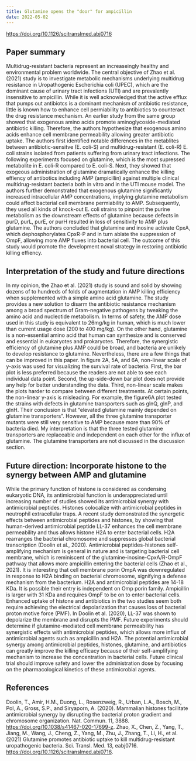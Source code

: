 ```yaml
---
title: Glutamine opens the "door" for ampicillin 
date: 2022-05-02
---
```


https://doi.org/10.1126/scitranslmed.abj0716 
## Paper summary 
Multidrug-resistant bacteria represent an increaseingly healthy and environmental problem worldwide. The central objective of Zhao et al. (2021) study is to investigate metabolic mechanisms underlying multidrug resistance in Uropathogenic Escherichia coli (UPEC), which are the dominant cause of urinary tract infections (UTI) and are prevalently insensitive to ampicillin. While it is well acknowledged that the active efflux that pumps out antibiotcs is a dominant mechanism of antibiotic resistance, little is known how to enhance cell permiability to antibiotics to counteract the drug resistance mechanism. An earlier study from the same group showed that exogenous amino acids promote aminoglycoside-mediated antibiotic killing. Therefore, the authors hypothesize that exogenous amino acids enhance cell membrane permeability allowing greater antibiotic uptake. The authors first identified notable differences in the metablites between antibiotic-sensitve (E. coli-S) and multidrug-resistant (E. coli-R) E. coli strains isolated from patients suffering from urinary tract infections. The following experiments focused on glutamine, which is the most supressed metabolite in E. coli-R compared to E. coli-S. Next, they showed that exogeous administration of glutamine dramatically enhance the killing effiency of antibotics including AMP (ampicillin) against multiple clinical multidrug-resistant bacteria both in vitro and in the UTI mouse model. The authors further demonstrated that exogenous glutamine significantly increased intracellular AMP concentrations, implying glutamine metabolism could affect bacterial cell membrane permiability to AMP. Subsequently, they used all kinds of knock-out E. coli strains to pinpoint the purine metabolism as the downstream effects of glutamine because defects in purD, purL, purE, or purH resulted in loss of sensitivity to AMP plus glutamine. The authors concluded that glutamine and inosine activate CpxA, which dephosphorylates CpxR-P and in turn ablate the suppression of OmpF, allowing more AMP fluxes into bacterial cell. The outcome of this study would promote the development noval strategy in restoring antibiotic killing effiency.

## Interpretation of the study and future directions 
In my opinion, the Zhao et al. (2021) study is sound and solid by showing dozens of to hundreds of folds of augmentation in AMP killing efficiency when supplemented with a simple amino acid glutamine. The study provides a new solution to disarm the antibiotic resistance mechanism among a broad spectrum of Gram-negative pathogens by tweaking the amino acid and nucleotide metabolism. In terms of safety, the AMP dose used in this study is equivalent to 26mg/kg in human, which is much lower than current usage dose (200 to 400 mg/kg). On the other hand, glutamine is a non-essential amino acid that human can synthesize and is conserved and essential in eukaryotes and prokaryotes. Therefore, the synergistic efficiency of glutamine plus AMP could be broad, and bacteria are unlikely to develop resistance to glutamine. 
Nevertheless, there are a few things that can be improved in this paper. In figure 2A, 5A, and 6A, non-linear scale of y-axis was used for visualizing the survival rate of bacteria. First, the bar plot is less preferred because the readers are not able to see each individual data point. Second, the up-side-down bar plot does not provide any help for better understanding the data. Third, non-linear scale makes the plots harder to compare between different treatments. At certain points, the non-linear y-axis is misleading. For example, the figure6A plot tested the strains with defects in glutamine transporters such as glnQ, glnP, and glnH. Their conclusion is that “elevated glutamine mainly depended on glutamine transporters”. However, all the three glutamine transporter mutants were still very sensitive to AMP because more than 90% of bacteria died. My interpretation is that the three tested glutamine transporters are replaceable and independent on each other for the influx of glutamine. The glutamine transporters are not discussed in the discussion section. 

## Future direction: Incorporate histone to the synergy between AMP and glutamine
While the primary function of histone is considered as condensing eukaryotic DNA, its antimicrobial function is underappreciated until increasing number of studies showed its antimicrobial synergy with antimicrobial peptides. Histones colocalize with antimicrobial peptides in neutrophil extracellular traps. A recent study demonstrated the synergetic effects between antimicrobial peptides and histones, by showing that human-derived antimicrobial peptide LL-37 enhances the cell membrane permeability and thus allows histone H2A to enter bacterial cells. H2A rearranges the bacterial chromosome and suppresses global bacterial transcription (Doolin et al., 2020). Antimicrobial peptides-histones self-amplifying mechanism is general in nature and is targeting bacterial cell membrane, which is reminiscent of the glutamine-inosine-CpxA/R-OmpF pathway that allows more ampicillin entering the bacterial cells (Zhao et al., 2021). It is interesting that cell membrane porin OmpA was downregulated in response to H2A binding on bacterial chromosome, signifying a defense mechanism from the bacterium. H2A and antimicrobial peptides are 14-18 KDa. It is possible their entry is independent on Omp porin family. Ampicillin is larger with 31 KDa and requires OmpF to be on to enter bacterial cells. Enhanced uptake of histone and antibiotics in the two studies seem both require achieving the electrical depolarization that causes loss of bacterial proton motive force (PMF). In Doolin et al. (2020), LL-37 was shown to depolarize the membrane and disrupts the PMF. Future experiments should determine if glutamine-mediated cell membrane permeability has synergistic effects with antimicrobial peptides, which allows more influx of antimicrobial agents such as ampicillin and H2A. The potential antimicrobial synergy among antimicrobial peptides, histones, glutamine, and antibiotics can greatly improve the killing efficacy because of their self-amplifying mechanism to increase the concentration in bacterial cells. Future clinical trial should improve safety and lower the administration dose by focusing on the pharmacological kinetics of these antimicrobial agents. 

## References
Doolin, T., Amir, H.M., Duong, L., Rosenzweig, R., Urban, L.A., Bosch, M., Pol, A., Gross, S.P., and Siryaporn, A. (2020). Mammalian histones facilitate antimicrobial synergy by disrupting the bacterial proton gradient and chromosome organization. Nat. Commun. 11, 3888. https://doi.org/10.1038/s41467-020-17699-z.
Zhao, X., Chen, Z., Yang, T., Jiang, M., Wang, J., Cheng, Z., Yang, M., Zhu, J., Zhang, T., Li, H., et al. (2021) Glutamine promotes antibiotic uptake to kill multidrug-resistant uropathogenic bacteria. Sci. Transl. Med. 13, eabj0716. https://doi.org/10.1126/scitranslmed.abj0716.

